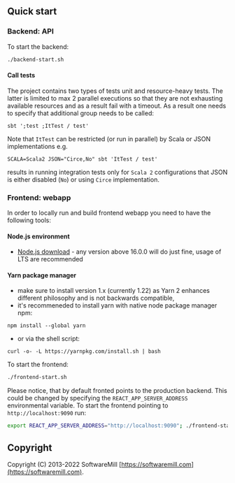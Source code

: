 ## Quick start

### Backend: API

To start the backend:

```sh
./backend-start.sh
```

#### Call tests
The project contains two types of tests unit and resource-heavy tests. The latter is limited to max 2 parallel executions
so that they are not exhausting available resources and as a result fail with a timeout. As a result one needs to specify
that additional group needs to be called:

```shell
sbt ';test ;ItTest / test'
```

Note that `ItTest` can be restricted (or run in parallel) by Scala or JSON implementations e.g.

```shell
SCALA=Scala2 JSON="Circe,No" sbt 'ItTest / test'
```

results in running integration tests only for `Scala 2` configurations that JSON is either disabled (`No`) or using
`Circe` implementation.

### Frontend: webapp

In order to locally run and build frontend webapp you need to have the following tools:

#### Node.js environment

- [Node.js download](https://nodejs.org/en/download/) - any version above 16.0.0 will do just fine, usage of LTS are recommended

#### Yarn package manager

- make sure to install version 1.x (currently 1.22) as Yarn 2 enhances different philosophy and is not backwards compatible,
- it's recommeneded to install yarn with native node package manager npm:

```
npm install --global yarn
```

- or via the shell script:

```
curl -o- -L https://yarnpkg.com/install.sh | bash
```

To start the frontend:

```sh
./frontend-start.sh
```

Please notice, that by default fronted points to the production backend.
This could be changed by specifying the `REACT_APP_SERVER_ADDRESS` environmental variable.
To start the frontend pointing to `http://localhost:9090` run:

```sh
export REACT_APP_SERVER_ADDRESS="http://localhost:9090"; ./frontend-start.sh
```

## Copyright

Copyright (C) 2013-2022 SoftwareMill [https://softwaremill.com](https://softwaremill.com).
